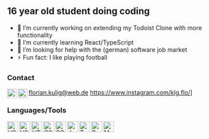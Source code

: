 ## 16 year old student doing coding

- 🔭 I’m currently working on extending my Todoist Clone with more functionality
- 🌱 I’m currently learning React/TypeScript
- 🤔 I’m looking for help with the (german) software job market
- ⚡ Fun fact: I like playing football

### Contact

<img align="left" alt="E-Mail" width="22px" src="https://image.flaticon.com/icons/svg/80/80599.svg"> florian.kulig@web.de
<img align="left" alt="Instagram" width="22px" src="https://cdn.icon-icons.com/icons2/1898/PNG/512/instagram_121064.png"> https://www.instagram.com/klg.flo/]

### Languages/Tools

<img align="left" alt="VSCode" width="25px" src="https://upload.wikimedia.org/wikipedia/commons/thumb/9/9a/Visual_Studio_Code_1.35_icon.svg/256px-Visual_Studio_Code_1.35_icon.svg.png">
<img align="left" alt="VSCode" width="25px" src="https://upload.wikimedia.org/wikipedia/commons/thumb/3/3f/Git_icon.svg/97px-Git_icon.svg.png">
<img align="left" alt="HTML5" width="25px" src="https://cdn.icon-icons.com/icons2/2107/PNG/512/file_type_html_icon_130541.png">
<img align="left" alt="CSS3" width="25px" src="https://cdn4.iconfinder.com/data/icons/iconsimple-programming/512/css-512.png">
<img align="left" alt="SCSS" width="25px" src="https://d2eip9sf3oo6c2.cloudfront.net/tags/images/000/001/057/full/scsslogo.png">
<img align="left" alt="JavaScript" width="25px" src="https://cdn.icon-icons.com/icons2/2108/PNG/512/javascript_icon_130900.png">
<img align="left" alt="TypeScript" width="25px" src="https://cdn.iconscout.com/icon/free/png-512/typescript-1174965.png">
<img align="left" alt="React" width="25px" src="https://icons-for-free.com/iconfiles/png/512/design+development+facebook+framework+mobile+react+icon-1320165723839064798.png">
<img align="left" alt="MaterialUI" width="25px" src="https://material-ui.com/static/logo.png">
